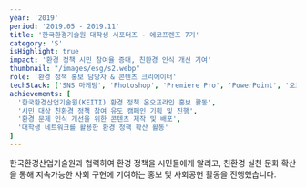 ```yaml
---
year: '2019'
period: '2019.05 - 2019.11'
title: '한국환경기술원 대학생 서포터즈 - 에코프렌즈 7기'
category: 'S'
isHighlight: true
impact: '환경 정책 시민 참여율 증대, 친환경 인식 개선 기여'
thumbnail: "/images/esg/s2.webp"
role: '환경 정책 홍보 담당자 & 콘텐츠 크리에이터'
techStack: ['SNS 마케팅', 'Photoshop', 'Premiere Pro', 'PowerPoint', '오프라인 이벤트']
achievements: [
  '한국환경산업기술원(KEITI) 환경 정책 온오프라인 홍보 활동',
  '시민 대상 친환경 정책 참여 유도 캠페인 기획 및 진행',
  '환경 문제 인식 개선을 위한 콘텐츠 제작 및 배포',
  '대학생 네트워크를 활용한 환경 정책 확산 활동'
]
---
```

한국환경산업기술원과 협력하여 환경 정책을 시민들에게 알리고, 친환경 실천 문화 확산을 통해 지속가능한 사회 구현에 기여하는 홍보 및 사회공헌 활동을 진행했습니다. 